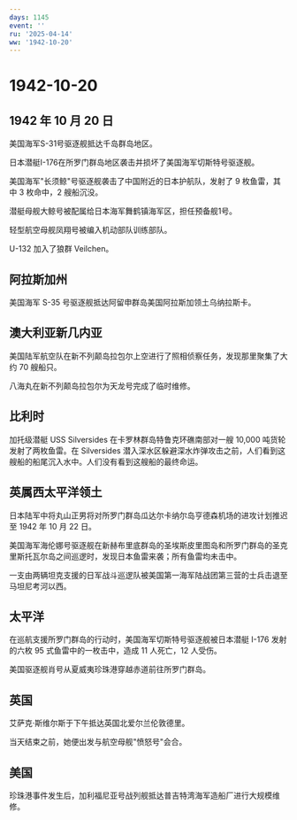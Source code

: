 ```yaml
---
days: 1145
event: ''
ru: '2025-04-14'
ww: '1942-10-20'
---
```


# 1942-10-20

## 1942 年 10 月 20 日

美国海军S-31号驱逐舰抵达千岛群岛地区。

日本潜艇I-176在所罗门群岛地区袭击并损坏了美国海军切斯特号驱逐舰。

美国海军"长须鲸"号驱逐舰袭击了中国附近的日本护航队，发射了 9
枚鱼雷，其中 3 枚命中，2 艘船沉没。

潜艇母舰大鲸号被配属给日本海军舞鹤镇海军区，担任预备舰1号。

轻型航空母舰凤翔号被编入机动部队训练部队。

U-132 加入了狼群 Veilchen。

## 阿拉斯加州

美国海军 S-35 号驱逐舰抵达阿留申群岛美国阿拉斯加领土乌纳拉斯卡。

## 澳大利亚新几内亚

美国陆军航空队在新不列颠岛拉包尔上空进行了照相侦察任务，发现那里聚集了大约
70 艘船只。

八海丸在新不列颠岛拉包尔为天龙号完成了临时维修。

## 比利时

加托级潜艇 USS Silversides 在卡罗林群岛特鲁克环礁南部对一艘 10,000
吨货轮发射了两枚鱼雷。在 Silversides
潜入深水区躲避深水炸弹攻击之前，人们看到这艘船的船尾沉入水中。人们没有看到这艘船的最终命运。

## 英属西太平洋领土

日本陆军中将丸山正男将对所罗门群岛瓜达尔卡纳尔岛亨德森机场的进攻计划推迟至
1942 年 10 月 22 日。

美国海军海伦娜号驱逐舰在新赫布里底群岛的圣埃斯皮里图岛和所罗门群岛的圣克里斯托瓦尔岛之间巡逻时，发现日本鱼雷来袭；所有鱼雷均未击中。

一支由两辆坦克支援的日军战斗巡逻队被美国第一海军陆战团第三营的士兵击退至马坦尼考河以西。

## 太平洋

在巡航支援所罗门群岛的行动时，美国海军切斯特号驱逐舰被日本潜艇 I-176
发射的六枚 95 式鱼雷中的一枚击中，造成 11 人死亡，12 人受伤。

美国驱逐舰肖号从夏威夷珍珠港穿越赤道前往所罗门群岛。

## 英国

艾萨克·斯维尔斯于下午抵达英国北爱尔兰伦敦德里。

当天结束之前，她便出发与航空母舰"愤怒号"会合。

## 美国

珍珠港事件发生后，加利福尼亚号战列舰抵达普吉特湾海军造船厂进行大规模维修。